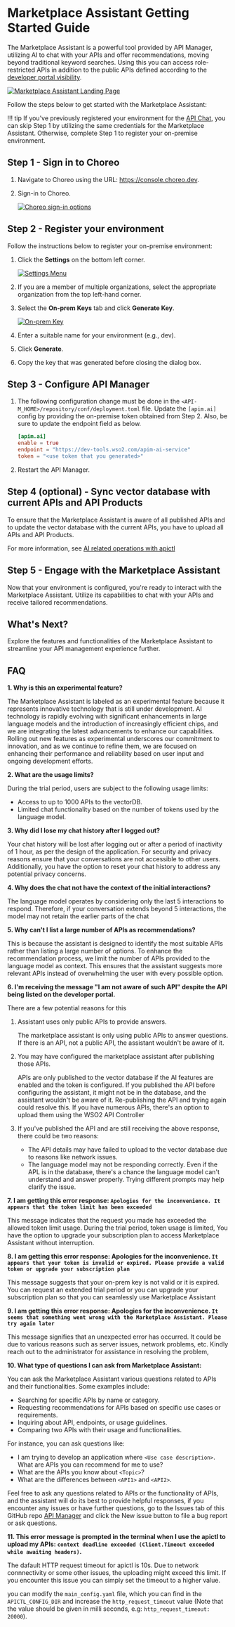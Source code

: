 # Marketplace Assistant Getting Started Guide

The Marketplace Assistant is a powerful tool provided by API Manager, utilizing AI to chat with your APIs and offer recommendations, moving beyond traditional keyword searches. Using this you can access role-restricted APIs in addition to the public APIs defined according to the [developer portal visibility]({{base_path}}/design/advanced-topics/control-api-visibility-and-subscription-availability-in-developer-portal/#control-api-visibility-in-the-developer-portal).

[![Marketplace Assistant Landing Page]({{base_path}}/assets/img/get_started/marketplace-assistant.png)]({{base_path}}/assets/img/get_started/marketplace-assistant.png)

Follow the steps below to get started with the Marketplace Assistant:

!!! tip
    If you've previously registered your environment for the [API Chat]({{base_path}}/consume/invoke-apis/invoke-apis-using-tools/test-apis-with-apichat), you can skip Step 1 by utilizing the same credentials for the Marketplace Assistant. Otherwise, complete Step 1 to register your on-premise environment.

## Step 1 - Sign in to Choreo

1. Navigate to Choreo using the URL: <a href="https://console.choreo.dev">https://console.choreo.dev</a>.

2. Sign-in to Choreo.

   [![Choreo sign-in options]({{base_path}}/assets/img/observe/sign-in-choreo.png)]({{base_path}}/assets/img/observe/sign-in-choreo.png)

## Step 2 - Register your environment

Follow the instructions below to register your on-premise environment:

1. Click the **Settings** on the bottom left corner.

      [![Settings Menu]({{base_path}}/assets/img/observe/settings-menu.png)]({{base_path}}/assets/img/observe/settings-menu.png)

2. If you are a member of multiple organizations, select the appropriate organization from the top left-hand corner.

3. Select the **On-prem Keys** tab and click **Generate Key**.

      [![On-prem Key]({{base_path}}/assets/img/observe/on-prem-key.png)]({{base_path}}/assets/img/observe/on-prem-key.png)

4. Enter a suitable name for your environment (e.g., dev).

5. Click **Generate**.
6. Copy the key that was generated before closing the dialog box.

## Step 3 - Configure API Manager

1. The following configuration change must be done in the `<API-M_HOME>/repository/conf/deployment.toml` file. Update the `[apim.ai]` config by providing the on-premise token obtained from Step 2. Also, be sure to update the endpoint field as below.

      ```toml
      [apim.ai]
      enable = true
      endpoint = "https://dev-tools.wso2.com/apim-ai-service"
      token = "<use token that you generated>"
      ```

2. Restart the API Manager.

## Step 4 (optional) - Sync vector database with current APIs and API Products

To ensure that the Marketplace Assistant is aware of all published APIs and to update the vector database with the current APIs, you have to upload all APIs and API Products.

For more information, see [AI related operations with apictl]({{base_path}}/install-and-setup/setup/api-controller/ai-related-operations-with-apictl/)

## Step 5 - Engage with the Marketplace Assistant

Now that your environment is configured, you're ready to interact with the Marketplace Assistant. Utilize its capabilities to chat with your APIs and receive tailored recommendations.

## What's Next?

Explore the features and functionalities of the Marketplace Assistant to streamline your API management experience further.

## FAQ

**1. Why is this an experimental feature?**

The Marketplace Assistant is labeled as an experimental feature because it represents innovative technology that is still under development. AI technology is rapidly evolving with significant enhancements in large language models and the introduction of increasingly efficient chips, and we are integrating the latest advancements to enhance our capabilities. Rolling out new features as experimental underscores our commitment to innovation, and as we continue to refine them, we are focused on enhancing their performance and reliability based on user input and ongoing development efforts.

**2. What are the usage limits?**

During the trial period, users are subject to the following usage limits:

- Access to up to 1000 APIs to the vectorDB.
- Limited chat functionality based on the number of tokens used by the language model.

**3. Why did I lose my chat history after I logged out?**

Your chat history will be lost after logging out or after a period of inactivity of 1 hour, as per the design of the application. For security and privacy reasons ensure that your conversations are not accessible to other users. Additionally, you have the option to reset your chat history to address any potential privacy concerns.

**4. Why does the chat not have the context of the initial interactions?**

The language model operates by considering only the last 5 interactions to respond. Therefore, if your conversation extends beyond 5 interactions, the model may not retain the earlier parts of the chat

**5. Why can't I list a large number of APIs as recommendations?**

This is because the assistant is designed to identify the most suitable APIs rather than listing a large number of options. To enhance the recommendation process, we limit the number of APIs provided to the language model as context. This ensures that the assistant suggests more relevant APIs instead of overwhelming the user with every possible option.

**6. I'm receiving the message "I am not aware of such API" despite the API being listed on the developer portal.**

There are a few potential reasons for this

1.  Assistant uses only public APIs to provide answers.

    The marketplace assistant is only using public APIs to answer questions. If there is an API, not a public API, the assistant wouldn't be aware of it.

2. You may have configured the marketplace assistant after publishing those APIs.

    APIs are only published to the vector database if the AI features are enabled and the token is configured. If you published the API before configuring the assistant, it might not be in the database, and the assistant wouldn't be aware of it. Re-publishing the API and trying again could resolve this. If you have numerous APIs, there's an option to upload them using the WSO2 API Controller

3. If you've published the API and are still receiving the above response, there could be two reasons:

    - The API details may have failed to upload to the vector database due to reasons like network issues.
    - The language model may not be responding correctly. Even if the APL is in the database, there's a chance the language model can't understand and answer properly. Trying different prompts may help clarify the issue.

**7. I am getting this error response: `Apologies for the inconvenience. It appears that the token limit has been exceeded`**

This message indicates that the request you made has exceeded the allowed token limit usage. During the trial period, token usage is limited, You have the option to upgrade your subscription plan to access Marketplace Assistant without interruption.

**8. I am getting this error response: Apologies for the inconvenience. `It appears that your token is invalid or expired. Please provide a valid token or upgrade your subscription plan `**

This message suggests that your on-prem key is not valid or it is expired. You can request an extended trial period or you can upgrade your subscription plan so that you can seamlessly use Marketplace Assistant

**9. I am getting this error response: Apologies for the inconvenience. `It seems that something went wrong with the Marketplace Assistant. Please try again later `**

This message signifies that an unexpected error has occurred. It could be due to various reasons such as server issues, network problems, etc. Kindly reach out to the administrator for assistance in resolving the problem,

**10. What type of questions I can ask from Marketplace Assistant:**

You can ask the Marketplace Assistant various questions related to APIs and their functionalities. Some examples include:

- Searching for specific APIs by name or category.
- Requesting recommendations for APIs based on specific use cases or requirements.
- Inquiring about API, endpoints, or usage guidelines.
- Comparing two APIs with their usage and functionalities.

For instance, you can ask questions like:

- I am trying to develop an application where `<Use case description>`. What are APIs you can recommend for me to use?
- What are the APIs you know about `<Topic>`?
- What are the differences between `<API1>` and `<API2>`.

Feel free to ask any questions related to APIs or the functionality of APIs, and the assistant will do its best to provide helpful responses,
if you encounter any issues or have further questions, go to the Issues tab of this GitHub repo [API Manager](https://github.com/wso2/api-manager/issues) and click the New issue button to file a bug report or ask questions.

**11. This error message is prompted in the terminal when I use the apictl to upload my APIs: `context deadline exceeded (Client.Timeout exceeded while awaiting headers)`.**

The dafault HTTP request timeout for apictl is 10s. Due to network connnectivity or some other issues, the uploading might exceed this limit. If you encounter this issue you can simply set the timeout to a higher value.

you can modify the `main_config.yaml` file, which you can find in the `APICTL_CONFIG_DIR` and increase the `http_request_timeout` value (Note that the value should be given in milli seconds, e.g: `http_request_timeout: 20000`).
